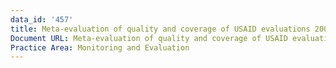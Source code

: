 ```yaml
---
data_id: '457'
title: Meta-evaluation of quality and coverage of USAID evaluations 2009-2012
Document URL: Meta-evaluation of quality and coverage of USAID evaluations 2009-2012
Practice Area: Monitoring and Evaluation
---
```

